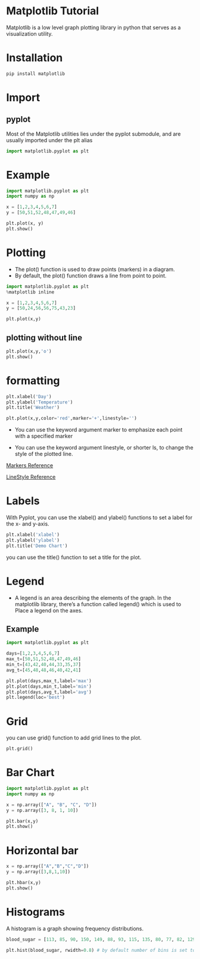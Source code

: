 # Matplotlib Tutorial

Matplotlib is a low level graph plotting library in python that serves as a visualization utility.

# Installation

```bash
pip install matplotlib
```

# Import

## pyplot

Most of the Matplotlib utilities lies under the pyplot submodule, and are usually imported under the plt alias

```python
import matplotlib.pyplot as plt
```

# Example

```python
import matplotlib.pyplot as plt
import numpy as np

x = [1,2,3,4,5,6,7]
y = [50,51,52,48,47,49,46]

plt.plot(x, y)
plt.show()
```

# Plotting

- The plot() function is used to draw points (markers) in a diagram.
- By default, the plot() function draws a line from point to point.

```python
import matplotlib.pyplot as plt
%matplotlib inline

x = [1,2,3,4,5,6,7]
y = [50,24,56,56,75,43,23]

plt.plot(x,y)
```

## plotting without line

```python
plt.plot(x,y,'o')
plt.show()
```

# formatting

```python
plt.xlabel('Day')
plt.ylabel('Temperature')
plt.title('Weather')

plt.plot(x,y,color='red',marker='+',linestyle='')
```

- You can use the keyword argument marker to emphasize each point with a specified marker

- You can use the keyword argument linestyle, or shorter ls, to change the style of the plotted line.

<a href="https://www.w3schools.com/python/matplotlib_markers.asp" target="_blank"> Markers Reference </a>

<a href="https://www.w3schools.com/python/matplotlib_line.asp" target="_blank"> LineStyle Reference </a>

# Labels

With Pyplot, you can use the xlabel() and ylabel() functions to set a label for the x- and y-axis.

```python
plt.xlabel('xlabel')
plt.ylabel('ylabel')
plt.title('Demo Chart')
```

you can use the title() function to set a title for the plot.

# Legend

- A legend is an area describing the elements of the graph. In the matplotlib library, there’s a function called legend() which is used to Place a legend on the axes.

## Example

```python
import matplotlib.pyplot as plt

days=[1,2,3,4,5,6,7]
max_t=[50,51,52,48,47,49,46]
min_t=[43,42,40,44,33,35,37]
avg_t=[45,48,48,46,40,42,41]

plt.plot(days,max_t,label='max')
plt.plot(days,min_t,label='min')
plt.plot(days,avg_t,label='avg')
plt.legend(loc='best')
```

# Grid

you can use grid() function to add grid lines to the plot.

```python
plt.grid()
```

# Bar Chart

```python
import matplotlib.pyplot as plt
import numpy as np

x = np.array(["A", "B", "C", "D"])
y = np.array([3, 8, 1, 10])

plt.bar(x,y)
plt.show()
```

# Horizontal bar

```python
x = np.array(["A","B","C","D"])
y = np.array([3,8,1,10])

plt.hbar(x,y)
plt.show()
```

# Histograms

A histogram is a graph showing frequency distributions.

```python
blood_sugar = [113, 85, 90, 150, 149, 88, 93, 115, 135, 80, 77, 82, 129]

plt.hist(blood_sugar, rwidth=0.8) # by default number of bins is set to 10
```

